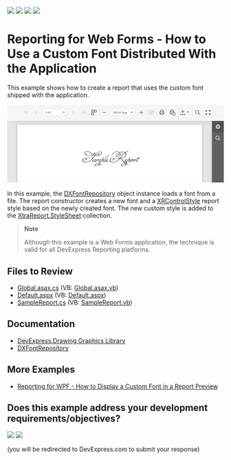 <!-- default badges list -->
![](https://img.shields.io/endpoint?url=https://codecentral.devexpress.com/api/v1/VersionRange/128603777/24.2.1%2B)
[![](https://img.shields.io/badge/Open_in_DevExpress_Support_Center-FF7200?style=flat-square&logo=DevExpress&logoColor=white)](https://supportcenter.devexpress.com/ticket/details/E5198)
[![](https://img.shields.io/badge/📖_How_to_use_DevExpress_Examples-e9f6fc?style=flat-square)](https://docs.devexpress.com/GeneralInformation/403183)
[![](https://img.shields.io/badge/💬_Leave_Feedback-feecdd?style=flat-square)](#does-this-example-address-your-development-requirementsobjectives)
<!-- default badges end -->
# Reporting for Web Forms - How to Use a Custom Font Distributed With the Application

This example shows how to create a report that uses the custom font shipped with the application.

![Report with Custom Fonts](./Images/report-with-custom-fonts.png)

In this example, the [DXFontRepository](https://docs.devexpress.com/CoreLibraries/DevExpress.Drawing.DXFontRepository) object instance loads a font from a file. The report constructor creates a new font and a [XRControlStyle](https://docs.devexpress.com/XtraReports/DevExpress.XtraReports.UI.XRControlStyle) report style based on the newly created font. The new custom style is added to the [XtraReport.StyleSheet](https://docs.devexpress.com/XtraReports/DevExpress.XtraReports.UI.XtraReport.StyleSheet) collection.

> **Note**
>
> Although this example is a Web Forms application, the technique is valid for all DevExpress Reporting platforms.

## Files to Review

- [Global.asax.cs](CS/E5198/Global.asax.cs) (VB: [Global.asax.vb](VB/E5198/Global.asax.vb)) 
- [Default.aspx](CS/E5198/Default.aspx) (VB: [Default.aspx](VB/E5198/Default.aspx))  
- [SampleReport.cs](CS/E5198/SampleReport.cs) (VB: [SampleReport.vb](VB/E5198/SampleReport.vb))  
  
## Documentation

- [DevExpress.Drawing Graphics Library](https://docs.devexpress.com/CoreLibraries/404247/devexpress-drawing-library)
- [DXFontRepository](https://docs.devexpress.com/CoreLibraries/DevExpress.Drawing.DXFontRepository)

## More Examples

- [Reporting for WPF - How to Display a Custom Font in a Report Preview](https://github.com/DevExpress-Examples/reporting-wpf-use-private-custom-font-distributed-with-application)
<!-- feedback -->
## Does this example address your development requirements/objectives?

[<img src="https://www.devexpress.com/support/examples/i/yes-button.svg"/>](https://www.devexpress.com/support/examples/survey.xml?utm_source=github&utm_campaign=reporting-web-forms-use-custom-font-distributed-with-the-application&~~~was_helpful=yes) [<img src="https://www.devexpress.com/support/examples/i/no-button.svg"/>](https://www.devexpress.com/support/examples/survey.xml?utm_source=github&utm_campaign=reporting-web-forms-use-custom-font-distributed-with-the-application&~~~was_helpful=no)

(you will be redirected to DevExpress.com to submit your response)
<!-- feedback end -->
